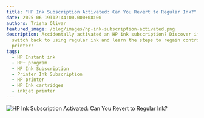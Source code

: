 ```yaml
---
title: "HP Ink Subscription Activated: Can You Revert to Regular Ink?"
date: 2025-06-19T12:44:00.000+08:00
authors: Trisha Olivar
featured_image: /blog/images/hp-ink-subscription-activated.png
description: Accidentally activated an HP ink subscription? Discover if you can
  switch back to using regular ink and learn the steps to regain control of your
  printer!
tags:
  - HP Instant ink
  - HP+ program
  - HP Ink Subscription
  - Printer Ink Subscription
  - HP printer
  - HP Ink cartridges
  - inkjet printer
---
```

![HP Ink Subscription Activated: Can You Revert to Regular Ink?](/blog/images/hp-ink-subscription-activated.png "HP Ink Subscription Activated: Can You Revert to Regular Ink?")
